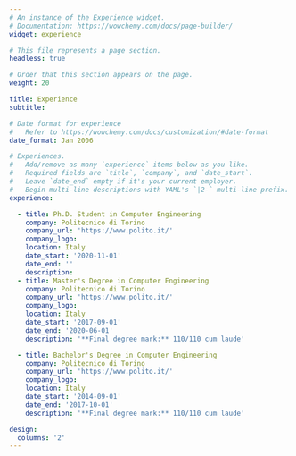 ```yaml
---
# An instance of the Experience widget.
# Documentation: https://wowchemy.com/docs/page-builder/
widget: experience

# This file represents a page section.
headless: true

# Order that this section appears on the page.
weight: 20

title: Experience
subtitle:

# Date format for experience
#   Refer to https://wowchemy.com/docs/customization/#date-format
date_format: Jan 2006

# Experiences.
#   Add/remove as many `experience` items below as you like.
#   Required fields are `title`, `company`, and `date_start`.
#   Leave `date_end` empty if it's your current employer.
#   Begin multi-line descriptions with YAML's `|2-` multi-line prefix.
experience:

  - title: Ph.D. Student in Computer Engineering
    company: Politecnico di Torino
    company_url: 'https://www.polito.it/'
    company_logo: 
    location: Italy
    date_start: '2020-11-01'
    date_end: ''
    description:
  - title: Master's Degree in Computer Engineering
    company: Politecnico di Torino
    company_url: 'https://www.polito.it/'
    company_logo: 
    location: Italy
    date_start: '2017-09-01'
    date_end: '2020-06-01'
    description: '**Final degree mark:** 110/110 cum laude'

  - title: Bachelor's Degree in Computer Engineering
    company: Politecnico di Torino
    company_url: 'https://www.polito.it/'
    company_logo: 
    location: Italy
    date_start: '2014-09-01'
    date_end: '2017-10-01'
    description: '**Final degree mark:** 110/110 cum laude'

design:
  columns: '2'
---
```


